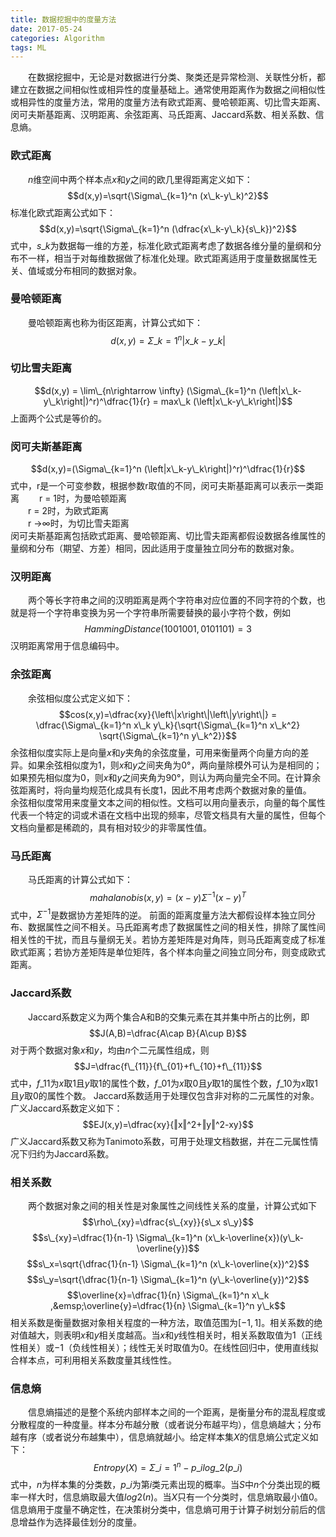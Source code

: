 ```yaml
---
title: 数据挖掘中的度量方法
date: 2017-05-24
categories: Algorithm
tags: ML
---
```


&emsp;&emsp;在数据挖掘中，无论是对数据进行分类、聚类还是异常检测、关联性分析，都建立在数据之间相似性或相异性的度量基础上。通常使用距离作为数据之间相似性或相异性的度量方法，常用的度量方法有欧式距离、曼哈顿距离、切比雪夫距离、闵可夫斯基距离、汉明距离、余弦距离、马氏距离、Jaccard系数、相关系数、信息熵。   
<!-- more -->

<!-- mathjax config similar to math.stackexchange -->
<script type="text/x-mathjax-config">
MathJax.Hub.Config({
    jax: ["input/TeX", "output/HTML-CSS"],
    tex2jax: {
        inlineMath: [ ['$', '$'] ],
        displayMath: [ ['$$', '$$']],
        processEscapes: true,
        skipTags: ['script', 'noscript', 'style', 'textarea', 'pre', 'code']
    },
    messageStyle: "none",
    "HTML-CSS": { preferredFont: "TeX", availableFonts: ["STIX","TeX"] }
});
</script>
<script type="text/javascript" src="http://cdn.mathjax.org/mathjax/latest/MathJax.js?config=TeX-AMS-MML_HTMLorMML"></script> 

### 欧式距离
&emsp;&emsp;$n$维空间中两个样本点$x$和$y$之间的欧几里得距离定义如下：
$$d(x,y)=\sqrt{\Sigma\_{k=1}^n (x\_k-y\_k)^2}$$
标准化欧式距离公式如下：
$$d(x,y)=\sqrt{\Sigma\_{k=1}^n (\dfrac{x\_k-y\_k}{s\_k})^2}$$
式中，$s\_k$为数据每一维的方差，标准化欧式距离考虑了数据各维分量的量纲和分布不一样，相当于对每维数据做了标准化处理。欧式距离适用于度量数据属性无关、值域或分布相同的数据对象。

### 曼哈顿距离
&emsp;&emsp;曼哈顿距离也称为街区距离，计算公式如下：
$$d(x,y)=\Sigma\_{k=1}^n \left|x\_k-y\_k\right|$$

### 切比雪夫距离
$$d(x,y) = \lim\_{n\rightarrow \infty} (\Sigma\_{k=1}^n (\left|x\_k-y\_k\right|)^r)^\dfrac{1}{r} = max\_k (\left|x\_k-y\_k\right|)$$
上面两个公式是等价的。

### 闵可夫斯基距离
$$d(x,y)=(\Sigma\_{k=1}^n (\left|x\_k-y\_k\right|)^r)^\dfrac{1}{r}$$
式中，r是一个可变参数，根据参数r取值的不同，闵可夫斯基距离可以表示一类距离
&emsp;&emsp;r = 1时，为曼哈顿距离  
&emsp;&emsp;r = 2时，为欧式距离  
&emsp;&emsp;r →∞时，为切比雪夫距离  
闵可夫斯基距离包括欧式距离、曼哈顿距离、切比雪夫距离都假设数据各维属性的量纲和分布（期望、方差）相同，因此适用于度量独立同分布的数据对象。

### 汉明距离
&emsp;&emsp;两个等长字符串之间的汉明距离是两个字符串对应位置的不同字符的个数，也就是将一个字符串变换为另一个字符串所需要替换的最小字符个数，例如
$$Hamming Distance(1001001, 0101101) = 3$$
汉明距离常用于信息编码中。

### 余弦距离
&emsp;&emsp;余弦相似度公式定义如下：
$$cos⁡(x,y)=\dfrac{xy}{\left\|x\right\|\left\|y\right\|} = \dfrac{\Sigma\_{k=1}^n x\_k y\_k}{\sqrt{\Sigma\_{k=1}^n x\_k^2} \sqrt{\Sigma\_{k=1}^n y\_k^2}}$$
余弦相似度实际上是向量$x$和$y$夹角的余弦度量，可用来衡量两个向量方向的差异。如果余弦相似度为$1$，则$x$和$y$之间夹角为$0°$，两向量除模外可认为是相同的；如果预先相似度为$0$，则$x$和$y$之间夹角为$90°$，则认为两向量完全不同。在计算余弦距离时，将向量均规范化成具有长度$1$，因此不用考虑两个数据对象的量值。  
余弦相似度常用来度量文本之间的相似性。文档可以用向量表示，向量的每个属性代表一个特定的词或术语在文档中出现的频率，尽管文档具有大量的属性，但每个文档向量都是稀疏的，具有相对较少的非零属性值。

### 马氏距离
&emsp;&emsp;马氏距离的计算公式如下：
$$mahalanobis(x,y)=(x-y)\Sigma^{-1}(x-y)^T$$
式中，$\Sigma^{-1}$是数据协方差矩阵的逆。
前面的距离度量方法大都假设样本独立同分布、数据属性之间不相关。马氏距离考虑了数据属性之间的相关性，排除了属性间相关性的干扰，而且与量纲无关。若协方差矩阵是对角阵，则马氏距离变成了标准欧式距离；若协方差矩阵是单位矩阵，各个样本向量之间独立同分布，则变成欧式距离。

### Jaccard系数
&emsp;&emsp;Jaccard系数定义为两个集合A和B的交集元素在其并集中所占的比例，即
$$J(A,B)=\dfrac{A\cap B}{A\cup B}$$
对于两个数据对象$x$和$y$，均由$n$个二元属性组成，则
$$J=\dfrac{f\_{11}}{f\_{01}+f\_{10}+f\_{11}}$$
式中，$f\_{11}$为$x$取$1$且$y$取$1$的属性个数，$f\_{01}$为$x$取$0$且$y$取$1$的属性个数，$f\_{10}$为$x$取$1$且$y$取$0$的属性个数。
Jaccard系数适用于处理仅包含非对称的二元属性的对象。
广义Jaccard系数定义如下：
$$EJ(x,y)=\dfrac{xy}{‖x‖^2+‖y‖^2-xy}$$
广义Jaccard系数又称为Tanimoto系数，可用于处理文档数据，并在二元属性情况下归约为Jaccard系数。

### 相关系数
&emsp;&emsp;两个数据对象之间的相关性是对象属性之间线性关系的度量，计算公式如下
$$\rho\_{xy}=\dfrac{s\_{xy}}{s\_x s\_y}$$
$$s\_{xy}=\dfrac{1}{n-1} \Sigma\_{k=1}^n (x\_k-\overline{x})(y\_k-\overline{y})$$
$$s\_x=\sqrt{\dfrac{1}{n-1} \Sigma\_{k=1}^n (x\_k-\overline{x})^2}$$
$$s\_y=\sqrt{\dfrac{1}{n-1} \Sigma\_{k=1}^n (y\_k-\overline{y})^2}$$
$$\overline{x}=\dfrac{1}{n} \Sigma\_{k=1}^n x\_k ,&emsp;\overline{y}=\dfrac{1}{n} \Sigma\_{k=1}^n y\_k$$ 
相关系数是衡量数据对象相关程度的一种方法，取值范围为$[-1,1]$。相关系数的绝对值越大，则表明$x$和$y$相关度越高。当$x$和$y$线性相关时，相关系数取值为$1$（正线性相关）或$-1$（负线性相关）；线性无关时取值为$0$。在线性回归中，使用直线拟合样本点，可利用相关系数度量其线性性。

### 信息熵
&emsp;&emsp;信息熵描述的是整个系统内部样本之间的一个距离，是衡量分布的混乱程度或分散程度的一种度量。样本分布越分散（或者说分布越平均），信息熵越大；分布越有序（或者说分布越集中），信息熵就越小。给定样本集$X$的信息熵公式定义如下：
$$Entropy(X)=\Sigma\_{i=1}^n -p\_i log\_2⁡(p\_i)$$
式中，$n$为样本集的分类数，$p\_i$为第$i$类元素出现的概率。当$S$中$n$个分类出现的概率一样大时，信息熵取最大值$log2(n)$。当$X$只有一个分类时，信息熵取最小值$0$。信息熵用于度量不确定性，在决策树分类中，信息熵可用于计算子树划分前后的信息增益作为选择最佳划分的度量。





